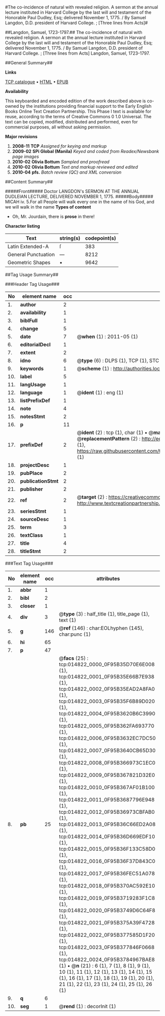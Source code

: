 #The co-incidence of natural with revealed religion. A sermon at the annual lecture instituted in Harvard College by the last will and testament of the Honorable Paul Dudley, Esq; delivered November 1, 1775. / By Samuel Langdon, D.D. president of Harvard College. ; [Three lines from Acts]#

##Langdon, Samuel, 1723-1797.##
The co-incidence of natural with revealed religion. A sermon at the annual lecture instituted in Harvard College by the last will and testament of the Honorable Paul Dudley, Esq; delivered November 1, 1775. / By Samuel Langdon, D.D. president of Harvard College. ; [Three lines from Acts]
Langdon, Samuel, 1723-1797.

##General Summary##

**Links**

[TCP catalogue](http://www.ota.ox.ac.uk/tcp/)  • 
[HTML](http://tei.it.ox.ac.uk/tcp/Texts-HTML/free/N11/N11729.html)  • 
[EPUB](http://tei.it.ox.ac.uk/tcp/Texts-EPUB/free/N11/N11729.epub)

**Availability**

This keyboarded and encoded edition of the
	       work described above is co-owned by the institutions
	       providing financial support to the Early English Books
	       Online Text Creation Partnership. This Phase I text is
	       available for reuse, according to the terms of Creative
	       Commons 0 1.0 Universal. The text can be copied,
	       modified, distributed and performed, even for
	       commercial purposes, all without asking permission.

**Major revisions**

1. __2008-11__ __TCP__ *Assigned for keying and markup*
1. __2009-02__ __SPi Global (Manila)__ *Keyed and coded from Readex/Newsbank page images*
1. __2010-02__ __Olivia Bottum__ *Sampled and proofread*
1. __2010-02__ __Olivia Bottum__ *Text and markup reviewed and edited*
1. __2010-04__ __pfs.__ *Batch review (QC) and XML conversion*

##Content Summary##

#####Front#####
Doctor LANGDON's SERMON AT THE ANNUAL DUDLEIAN LECTURE, DELIVERED NOVEMBER 1, 1775.
#####Body#####
MICAH iv. 5.For all People will walk every one in the name of his God, and we will walk in the name 
**Types of content**

  * Oh, Mr. Jourdain, there is **prose** in there!

**Character listing**


|Text|string(s)|codepoint(s)|
|---|---|---|
|Latin Extended-A|ſ|383|
|General Punctuation|—|8212|
|Geometric Shapes|▪|9642|

##Tag Usage Summary##

###Header Tag Usage###

|No|element name|occ|attributes|
|---|---|---|---|
|1.|__author__|2||
|2.|__availability__|1||
|3.|__biblFull__|1||
|4.|__change__|5||
|5.|__date__|7| @__when__ (1) : 2011-05 (1)|
|6.|__editorialDecl__|1||
|7.|__extent__|2||
|8.|__idno__|6| @__type__ (6) : DLPS (1), TCP (1), STC (1), NOTIS (1), IMAGE-SET (1), EVANS-CITATION (1)|
|9.|__keywords__|1| @__scheme__ (1) : http://authorities.loc.gov/ (1)|
|10.|__label__|5||
|11.|__langUsage__|1||
|12.|__language__|1| @__ident__ (1) : eng (1)|
|13.|__listPrefixDef__|1||
|14.|__note__|4||
|15.|__notesStmt__|2||
|16.|__p__|11||
|17.|__prefixDef__|2| @__ident__ (2) : tcp (1), char (1)  •  @__matchPattern__ (2) : ([0-9\-]+):([0-9IVX]+) (1), (.+) (1)  •  @__replacementPattern__ (2) : http://eebo.chadwyck.com/downloadtiff?vid=$1&page=$2 (1), https://raw.githubusercontent.com/textcreationpartnership/Texts/master/tcpchars.xml#$1 (1)|
|18.|__projectDesc__|1||
|19.|__pubPlace__|2||
|20.|__publicationStmt__|2||
|21.|__publisher__|2||
|22.|__ref__|2| @__target__ (2) : https://creativecommons.org/publicdomain/zero/1.0/ (1), http://www.textcreationpartnership.org/docs/. (1)|
|23.|__seriesStmt__|1||
|24.|__sourceDesc__|1||
|25.|__term__|3||
|26.|__textClass__|1||
|27.|__title__|4||
|28.|__titleStmt__|2||


###Text Tag Usage###

|No|element name|occ|attributes|
|---|---|---|---|
|1.|__abbr__|1||
|2.|__bibl__|2||
|3.|__closer__|1||
|4.|__div__|3| @__type__ (3) : half_title (1), title_page (1), text (1)|
|5.|__g__|146| @__ref__ (146) : char:EOLhyphen (145), char:punc (1)|
|6.|__hi__|65||
|7.|__p__|47||
|8.|__pb__|25| @__facs__ (25) : tcp:014822_0000_0F95B35D70E6E008 (1), tcp:014822_0001_0F95B35E66B7E938 (1), tcp:014822_0002_0F95B35EAD2A8FA0 (1), tcp:014822_0003_0F95B35F6B89D020 (1), tcp:014822_0004_0F95B3620B6C3990 (1), tcp:014822_0005_0F95B362FA693770 (1), tcp:014822_0006_0F95B3632EC7DC50 (1), tcp:014822_0007_0F95B3640CB65D30 (1), tcp:014822_0008_0F95B366973C1EC0 (1), tcp:014822_0009_0F95B367821D32E0 (1), tcp:014822_0010_0F95B367AF01B100 (1), tcp:014822_0011_0F95B3687796E948 (1), tcp:014822_0012_0F95B36973CBFAB0 (1), tcp:014822_0013_0F95B36C66ED2A08 (1), tcp:014822_0014_0F95B36D669EDF10 (1), tcp:014822_0015_0F95B36F133C58D0 (1), tcp:014822_0016_0F95B36F37D843C0 (1), tcp:014822_0017_0F95B36FEC51A078 (1), tcp:014822_0018_0F95B370AC592E10 (1), tcp:014822_0019_0F95B3719283F1C8 (1), tcp:014822_0020_0F95B3749D6C64F8 (1), tcp:014822_0021_0F95B375A39F4728 (1), tcp:014822_0022_0F95B377585D1F20 (1), tcp:014822_0023_0F95B377846F0668 (1), tcp:014822_0024_0F95B3784967BAE8 (1)  •  @__n__ (21) : 6 (1), 7 (1), 8 (1), 9 (1), 10 (1), 11 (1), 12 (1), 13 (1), 14 (1), 15 (1), 16 (1), 17 (1), 18 (1), 19 (1), 20 (1), 21 (1), 22 (1), 23 (1), 24 (1), 25 (1), 26 (1)|
|9.|__q__|6||
|10.|__seg__|1| @__rend__ (1) : decorInit (1)|
